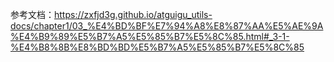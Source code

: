 参考文档：https://zxfjd3g.github.io/atguigu_utils-docs/chapter1/03_%E4%BD%BF%E7%94%A8%E8%87%AA%E5%AE%9A%E4%B9%89%E5%B7%A5%E5%85%B7%E5%8C%85.html#_3-1-%E4%B8%8B%E8%BD%BD%E5%B7%A5%E5%85%B7%E5%8C%85
